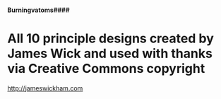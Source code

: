 #### Burningvatoms####


# All 10 principle designs created by James Wick and used with thanks via Creative Commons copyright #
http://jameswickham.com
